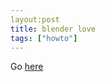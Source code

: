```yaml
---
layout:post
title: blender love
tags: ["howto"]
---
```



Go [here](http://www.math.sunysb.edu/~sorin/online-docs/blender/html/book1.html)


